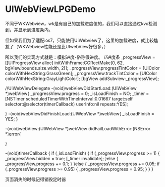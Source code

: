 # UIWebViewLPGDemo
不同于WKWebview，wk是有自己的加载进度值的，我们可以直接通过kvo检测到，并显示到进度条内。

但如果我们为了适配ios7，只能使用UIWebview了，这里的加载进度，就比较尴尬了（WKWebview性能还是比UIwebView好很多，）

所以我们的实现方式就是：模拟进度-俗称假进度。
//进度条
    _progressView = [[UIProgressView alloc] initWithFrame:CGRectMake(0, 62, bgView.bounds.size.width, 2)];
    _progressView.progressTintColor = [UIColor colorWithHexString:GrassGreen];
    _progressView.trackTintColor = [UIColor colorWithHexString:GrayLightColor];
    [bgView addSubview:_progressView];


//UIWebViewDelegate
-(void)webViewDidStartLoad:(UIWebView *)webView{
    _progressView.progress = 0;
    _isLoadFinish = NO;
    _timer = [NSTimer scheduledTimerWithTimeInterval:0.01667 target:self selector:@selector(timerCallback) userInfo:nil repeats:YES];
    
}
-(void)webViewDidFinishLoad:(UIWebView *)webView{
    _isLoadFinish = YES;
}


-(void)webView:(UIWebView *)webView didFailLoadWithError:(NSError *)error{
    
}


-(void)timerCallback {
    if (_isLoadFinish) {
        if (_progressView.progress >= 1) {
            _progressView.hidden = true;
            [_timer invalidate];
        }else {
            _progressView.progress += 0.1;
        }
    }else {
        _progressView.progress += 0.05;
        if (_progressView.progress >= 0.95) {
            _progressView.progress = 0.95;
        }
    }
}

页面消失的时候记得销毁定时器
